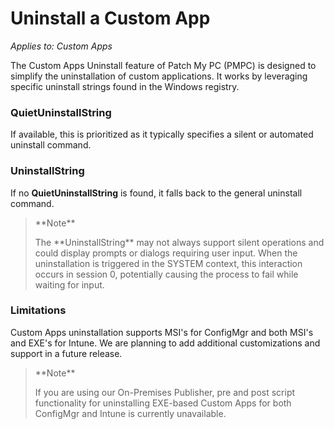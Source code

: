 # Uninstall a Custom App

_Applies to: Custom Apps_

The Custom Apps Uninstall feature of Patch My PC (PMPC) is designed to simplify the uninstallation of custom applications. It works by leveraging specific uninstall strings found in the Windows registry.

### QuietUninstallString&#x20;

If available, this is prioritized as it typically specifies a silent or automated uninstall command.

### UninstallString

If no **QuietUninstallString** is found, it falls back to the general uninstall command.

<blockquote class="wp-block-quote">
<p>**Note**</p>
<p>The **UninstallString** may not always support silent operations and could display prompts or dialogs requiring user input. When the uninstallation is triggered in the SYSTEM context, this interaction occurs in session 0, potentially causing the process to fail while waiting for input.</p>
</blockquote>

### **Limitations**

Custom Apps uninstallation supports MSI's for ConfigMgr and both MSI's and EXE's for Intune. We are planning to add additional customizations and support in a future release.

<blockquote class="wp-block-quote">
<p>**Note**</p>
<p>If you are using our On-Premises Publisher, pre and post script functionality for uninstalling EXE-based Custom Apps for both ConfigMgr and Intune is currently unavailable.</p>
</blockquote>